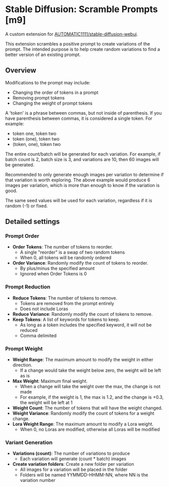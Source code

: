 # Stable Diffusion: Scramble Prompts [m9]

A custom extension for [AUTOMATIC1111/stable-diffusion-webui](https://github.com/AUTOMATIC1111/stable-diffusion-webui).

This extension scrambles a positive prompt to create variations of the prompt.  The intended purpose is to help create random variations to find a better version of an existing prompt.

## Overview

Modifications to the prompt may include:
   * Changing the order of tokens in a prompt
   * Removing prompt tokens
   * Changing the weight of prompt tokens

A 'token' is a phrase between commas, but not inside of parenthesis.  If you have parenthesis between commas, it is considered a single token.  For example:
- token one, token two
- token (one), token two
- (token, one), token two

The entire count/batch will be generated for each variation.  For example, if batch count is 2, batch size is 3, and variations are 10, then 60 images will be generated.

Recommended to only generate enough images per variation to determine if that variation is worth exploring. The above example would produce 6 images per variation, which is more than enough to know if the variation is good.

The same seed values will be used for each variation, regardless if it is random (-1) or fixed.

## Detailed settings

### Prompt Order

  * **Order Tokens**: The number of tokens to reorder.
    * A single "reorder" is a swap of two random tokens
    * When 0, all tokens will be randomly ordered
  * **Order Variance**: Randomly modify the count of tokens to reorder.
    * By plus/minus the specified amount
    * Ignored when Order Tokens is 0

### Prompt Reduction

   * **Reduce Tokens**: The number of tokens to remove.
     * Tokens are removed from the prompt entirely
     * Does not include Loras
   * **Reduce Variance**: Randomly modify the count of tokens to remove.
   * **Keep Tokens**: A list of keywords for tokens to keep.
     * As long as a token includes the specified keyword, it will not be reduced
     * Comma delimited

### Prompt Weight

   * **Weight Range**: The maximum amount to modify the weight in either direction.
     * If a change would take the weight below zero, the weight will be left as is
   * **Max Weight**: Maximum final weight.
     * When a change will take the weight over the max, the change is not made
     * For example, if the weight is 1, the max is 1.2, and the change is +0.3, the weight will be left at 1
   * **Weight Count**: The number of tokens that will have the weight changed.
   * **Weight Variance**: Randomly modify the count of tokens for a weight change.
   * **Lora Weight Range**: The maximum amount to modify a Lora weight.
     * When 0, no Loras are modified, otherwise all Loras will be modified

### Variant Generation

   * **Variations (count)**: The number of variations to produce
     * Each variation will generate (count * batch) images
   * **Create variation folders**: Create a new folder per variation
     * All images for a variation will be placed in the folder
     * Folders will be named YYMMDD-HHMM-NN, where NN is the variation number
